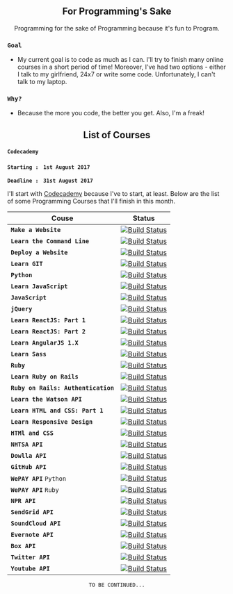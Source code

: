 <h2 align="center">For Programming's Sake</h2>

<p align="center">Programming for the sake of Programming because it's fun to Program.</p>

### `Goal`


- My current goal is to code as much as I can. I'll try to finish many online courses in a short period of time! Moreover, I've had two options - either I talk to my girlfriend, 24x7 or write some code. Unfortunately, I can't talk to my laptop.

### `Why?`


- Because the more you code, the better you get. Also, I'm a freak!


<h2 align="center">List of Courses</h2>

#### `Codecademy`

__`Starting : `__ __`1st August 2017`__

__`Deadline : `__ __`31st August 2017`__

I'll start with [Codecademy](https://www.codecademy.com) because I've to start, at least. Below are the list of some Programming Courses that I'll finish in this month. 

| Couse                           | Status  |
| ------------------------------- | ------- |
| __`Make a Website`__                  | [![Build Status](https://img.shields.io/badge/Progress-100%25-green.svg)]() |
| __`Learn the Command Line`__          | [![Build Status](https://img.shields.io/badge/Progress-100%25-green.svg)]() |
| __`Deploy a Website`__                | [![Build Status](https://img.shields.io/badge/Progress-100%25-green.svg)]() |
| __`Learn GIT`__                       | [![Build Status](https://img.shields.io/badge/Progress-100%25-green.svg)]() |
| __`Python`__                          | [![Build Status](https://img.shields.io/badge/Progress-Pending-orange.svg)]() |
| __`Learn JavaScript`__                | [![Build Status](https://img.shields.io/badge/Progress-Pending-orange.svg)]() |
| __`JavaScript`__                      | [![Build Status](https://img.shields.io/badge/Progress-Pending-orange.svg)]() |
| __`jQuery`__                          | [![Build Status](https://img.shields.io/badge/Progress-Pending-orange.svg)]() |
| __`Learn ReactJS: Part 1`__           | [![Build Status](https://img.shields.io/badge/Progress-Pending-orange.svg)]() |
| __`Learn ReactJS: Part 2`__           | [![Build Status](https://img.shields.io/badge/Progress-Pending-orange.svg)]() |
| __`Learn AngularJS 1.X`__             | [![Build Status](https://img.shields.io/badge/Progress-Pending-orange.svg)]() |
| __`Learn Sass`__                      | [![Build Status](https://img.shields.io/badge/Progress-Pending-orange.svg)]() |
| __`Ruby`__                            | [![Build Status](https://img.shields.io/badge/Progress-Pending-orange.svg)]() |
| __`Learn Ruby on Rails`__             | [![Build Status](https://img.shields.io/badge/Progress-Pending-orange.svg)]() |
| __`Ruby on Rails: Authentication`__   | [![Build Status](https://img.shields.io/badge/Progress-Pending-orange.svg)]() |
| __`Learn the Watson API`__            | [![Build Status](https://img.shields.io/badge/Progress-Pending-orange.svg)]() |
| __`Learn HTML and CSS: Part 1`__      | [![Build Status](https://img.shields.io/badge/Progress-Pending-orange.svg)]() |
| __`Learn Responsive Design`__         | [![Build Status](https://img.shields.io/badge/Progress-Pending-orange.svg)]() |
| __`HTMl and CSS`__                    | [![Build Status](https://img.shields.io/badge/Progress-Pending-orange.svg)]() |
| __`NHTSA API`__                       | [![Build Status](https://img.shields.io/badge/Progress-Pending-orange.svg)]() |
| __`Dowlla API`__                      | [![Build Status](https://img.shields.io/badge/Progress-Pending-orange.svg)]() |
| __`GitHub API`__                      | [![Build Status](https://img.shields.io/badge/Progress-Pending-orange.svg)]() |
| __`WePAY API`__ `Python`              | [![Build Status](https://img.shields.io/badge/Progress-Pending-orange.svg)]() |
| __`WePAY API`__ `Ruby`                | [![Build Status](https://img.shields.io/badge/Progress-Pending-orange.svg)]() |
| __`NPR API`__                         | [![Build Status](https://img.shields.io/badge/Progress-Pending-orange.svg)]() |
| __`SendGrid API`__                    | [![Build Status](https://img.shields.io/badge/Progress-Pending-orange.svg)]() |
| __`SoundCloud API`__                  | [![Build Status](https://img.shields.io/badge/Progress-Pending-orange.svg)]() |
| __`Evernote API`__                    | [![Build Status](https://img.shields.io/badge/Progress-Pending-orange.svg)]() |
| __`Box API`__                         | [![Build Status](https://img.shields.io/badge/Progress-Pending-orange.svg)]() |
| __`Twitter API`__                     | [![Build Status](https://img.shields.io/badge/Progress-Pending-orange.svg)]() |
| __`Youtube API`__                     | [![Build Status](https://img.shields.io/badge/Progress-Pending-orange.svg)]() |
<p align="center"><code>TO BE CONTINUED...</code></p>
